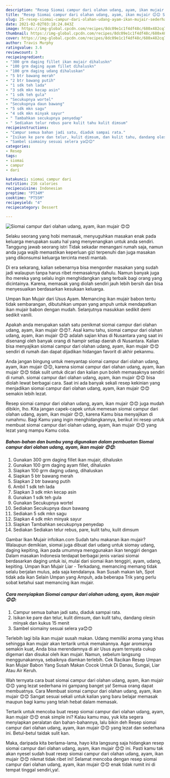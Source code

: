 ```yaml
---
description: "Resep Siomai campur dari olahan udang, ayam, ikan mujair 😊😊 Sederhana Untuk Jualan"
title: "Resep Siomai campur dari olahan udang, ayam, ikan mujair 😊😊 Sederhana Untuk Jualan"
slug: 25-resep-siomai-campur-dari-olahan-udang-ayam-ikan-mujair-sederhana-untuk-jualan
date: 2021-02-02T03:18:24.843Z
image: https://img-global.cpcdn.com/recipes/8dc09e1c1f4df48c/680x482cq70/siomai-campur-dari-olahan-udang-ayam-ikan-mujair-😊😊-foto-resep-utama.jpg
thumbnail: https://img-global.cpcdn.com/recipes/8dc09e1c1f4df48c/680x482cq70/siomai-campur-dari-olahan-udang-ayam-ikan-mujair-😊😊-foto-resep-utama.jpg
cover: https://img-global.cpcdn.com/recipes/8dc09e1c1f4df48c/680x482cq70/siomai-campur-dari-olahan-udang-ayam-ikan-mujair-😊😊-foto-resep-utama.jpg
author: Travis Murphy
ratingvalue: 3.6
reviewcount: 3
recipeingredient:
- "300 grm daging fillet ikan mujair dihaluskn"
- "100 grm daging ayam fillet dihaluskn"
- "100 grm daging udang dihaluskan"
- "5 btr bawang merah"
- "2 btr bawang putih"
- "1 sdk teh lada"
- "3 sdk mkn kecap asin"
- "1 sdk teh gula"
- "Secukupnya wortel"
- "Secukupnya daun bawang"
- "5 sdk mkn sagu"
- "4 sdk mkn minyak sayur"
- " Tambahkan secukupnya penyedap"
- " Sediakan telur rebus pare kulit tahu kulit dimsum"
recipeinstructions:
- "Campur semua bahan jadi satu, diaduk sampai rata."
- "Isikan ke pare dan telur, kulit dimsum, dan kulit tahu, dandang olesin minyak dan kukus 15 menit"
- "Sambel siomainy sesuai selera ya😊😊"
categories:
- Resep
tags:
- siomai
- campur
- dari

katakunci: siomai campur dari 
nutrition: 216 calories
recipecuisine: Indonesian
preptime: "PT34M"
cooktime: "PT55M"
recipeyield: "4"
recipecategory: Dessert

---
```



![Siomai campur dari olahan udang, ayam, ikan mujair 😊😊](https://img-global.cpcdn.com/recipes/8dc09e1c1f4df48c/680x482cq70/siomai-campur-dari-olahan-udang-ayam-ikan-mujair-😊😊-foto-resep-utama.jpg)

Selaku seorang yang hobi memasak, menyuguhkan masakan enak pada keluarga merupakan suatu hal yang menyenangkan untuk anda sendiri. Tanggung jawab seorang istri Tidak sekadar menangani rumah saja, namun anda juga wajib memastikan keperluan gizi terpenuhi dan juga masakan yang dikonsumsi keluarga tercinta mesti mantab.

Di era  sekarang, kalian sebenarnya bisa mengorder masakan yang sudah jadi walaupun tanpa harus ribet memasaknya dahulu. Namun banyak juga lho mereka yang selalu ingin menghidangkan yang terbaik bagi orang yang dicintainya. Karena, memasak yang diolah sendiri jauh lebih bersih dan bisa menyesuaikan berdasarkan kesukaan keluarga. 

Umpan Ikan Mujair dari Usus Ayam. Memancing ikan mujair babon tentu tidak sembarangan, dibutuhkan umpan yang ampuh untuk mendapatkan ikan mujair babon dengan mudah. Selanjutnya masukkan sedikit demi sedikit vanili.

Apakah anda merupakan salah satu penikmat siomai campur dari olahan udang, ayam, ikan mujair 😊😊?. Asal kamu tahu, siomai campur dari olahan udang, ayam, ikan mujair 😊😊 adalah sajian khas di Nusantara yang saat ini disenangi oleh banyak orang di hampir setiap daerah di Nusantara. Kalian bisa menyajikan siomai campur dari olahan udang, ayam, ikan mujair 😊😊 sendiri di rumah dan dapat dijadikan hidangan favorit di akhir pekanmu.

Anda jangan bingung untuk menyantap siomai campur dari olahan udang, ayam, ikan mujair 😊😊, karena siomai campur dari olahan udang, ayam, ikan mujair 😊😊 tidak sulit untuk dicari dan kalian pun boleh memasaknya sendiri di rumah. siomai campur dari olahan udang, ayam, ikan mujair 😊😊 bisa diolah lewat berbagai cara. Saat ini ada banyak sekali resep kekinian yang menjadikan siomai campur dari olahan udang, ayam, ikan mujair 😊😊 semakin lebih lezat.

Resep siomai campur dari olahan udang, ayam, ikan mujair 😊😊 juga mudah dibikin, lho. Kita jangan capek-capek untuk memesan siomai campur dari olahan udang, ayam, ikan mujair 😊😊, karena Kamu bisa menyajikan di rumahmu. Bagi Kamu yang ingin menghidangkannya, berikut ini resep untuk membuat siomai campur dari olahan udang, ayam, ikan mujair 😊😊 yang lezat yang mampu Kamu coba.

<!--inarticleads1-->

##### Bahan-bahan dan bumbu yang digunakan dalam pembuatan Siomai campur dari olahan udang, ayam, ikan mujair 😊😊:

1. Gunakan 300 grm daging fillet ikan mujair, dihaluskn
1. Gunakan 100 grm daging ayam fillet, dihaluskn
1. Siapkan 100 grm daging udang, dihaluskan
1. Siapkan 5 btr bawang merah
1. Siapkan 2 btr bawang putih
1. Ambil 1 sdk teh lada
1. Siapkan 3 sdk mkn kecap asin
1. Gunakan 1 sdk teh gula
1. Gunakan Secukupnya wortel
1. Sediakan Secukupnya daun bawang
1. Sediakan 5 sdk mkn sagu
1. Siapkan 4 sdk mkn minyak sayur
1. Siapkan  Tambahkan secukupnya penyedap
1. Sediakan  Sediakan telur rebus, pare, kulit tahu, kulit dimsum


Gambar Ikan Mujair infoikan.com Sudah tahu makanan ikan mujair? Walaupun demikian, siomai juga dibuat dari udang untuk siomay udang, daging kepiting, ikan pada umumnya menggunakan ikan tenggiri dengan Dalam masakan Indonesia terdapat berbagai jenis variasi siomai berdasarkan daging untuk isi, mulai dari siomai ikan tenggiri, ayam, udang, kepiting. Umpan Ikan Mujair Liar - Terkadang, memancing memang tidak selalu berjalan mulus, ada saja kendalanya. Ikan Susah makan lah, Spot tidak ada ikan Selain Umpan yang Ampuh, ada beberapa Trik yang perlu sobat ketahui saat memancing ikan mujair. 

<!--inarticleads2-->

##### Cara menyiapkan Siomai campur dari olahan udang, ayam, ikan mujair 😊😊:

1. Campur semua bahan jadi satu, diaduk sampai rata.
1. Isikan ke pare dan telur, kulit dimsum, dan kulit tahu, dandang olesin minyak dan kukus 15 menit
1. Sambel siomainy sesuai selera ya😊😊


Terlebih lagi bila ikan mujair susah makan. Udang memiliki aroma yang khas sehingga ikan mujair akan tertarik untuk memakannya. Agar aromanya semakin kuat, Anda bisa merendamnya di air Usus ayam ternyata cukup digemari dan disukai oleh ikan mujair. Namun, sebelum langsung menggunakannya, sebaiknya diamkan terlebih. Cek Racikan Resep Umpan Ikan Mujair Babon Yang Susah Makan Cocok Untuk Di Danau, Sungai, Liar Atau Air Keruh. 

Wah ternyata cara buat siomai campur dari olahan udang, ayam, ikan mujair 😊😊 yang lezat sederhana ini gampang banget ya! Semua orang dapat membuatnya. Cara Membuat siomai campur dari olahan udang, ayam, ikan mujair 😊😊 Sangat sesuai sekali untuk kalian yang baru belajar memasak maupun bagi kamu yang telah hebat dalam memasak.

Tertarik untuk mencoba buat resep siomai campur dari olahan udang, ayam, ikan mujair 😊😊 enak simple ini? Kalau kamu mau, yuk kita segera menyiapkan peralatan dan bahan-bahannya, lalu bikin deh Resep siomai campur dari olahan udang, ayam, ikan mujair 😊😊 yang lezat dan sederhana ini. Betul-betul taidak sulit kan. 

Maka, daripada kita berlama-lama, hayo kita langsung saja hidangkan resep siomai campur dari olahan udang, ayam, ikan mujair 😊😊 ini. Pasti kamu tak akan nyesel sudah buat resep siomai campur dari olahan udang, ayam, ikan mujair 😊😊 nikmat tidak ribet ini! Selamat mencoba dengan resep siomai campur dari olahan udang, ayam, ikan mujair 😊😊 enak tidak rumit ini di tempat tinggal sendiri,ya!.


